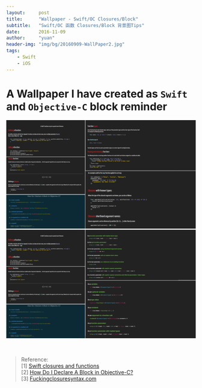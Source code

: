```yaml
---
layout:     post
title:      "Wallpaper - Swift/OC Closures/Block"
subtitle:   "Swift/OC 函数 Closures/Block 背景图Tips"
date:       2016-11-09
author:     "yuan"
header-img: "img/bg/20160909-WallPaper2.jpg"
tags:
    - Swift
    - iOS
---
```

 

# A Wallpaper I have created as `Swift` and `Objective-C` block reminder 

![](/img/posts/WallPaper/hYDev.jpg)<br>
![](/img/posts/WallPaper/hYDev2.jpg)

<br>

>Reference:<br>
>[1] [Swift closures and functions](http://fuckingblocksyntax.com/)<br>
>[2] [How Do I Declare A Block in Objective-C?](http://fuckingblocksyntax.com/)<br>
>[3] [Fuckingclosuresyntax.com](http://fuckingclosuresyntax.com/)